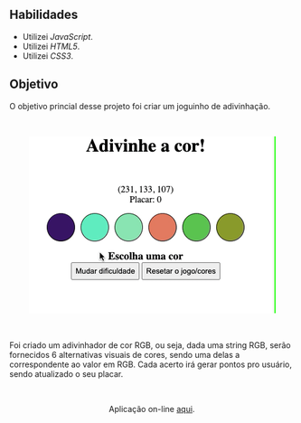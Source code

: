 ## Habilidades

- Utilizei _JavaScript_.
- Utilizei _HTML5_.
- Utilizei _CSS3_.

## Objetivo

O objetivo princial desse projeto foi criar um joguinho de adivinhação.

<br>
<p align='center'>
  <img src='img/guess-the-color.gif'>
</p>
<br>

Foi criado um adivinhador de cor RGB, ou seja, dada uma string RGB, serão fornecidos 6 alternativas visuais de cores, sendo uma delas a correspondente ao valor em RGB. Cada acerto irá gerar pontos pro usuário, sendo atualizado o seu placar.

<br>
<p align='center'>Aplicação on-line <a href='https://ilanaragao.github.io/projects/color-guess/' target='_blank'>aqui</a>.
</p>
